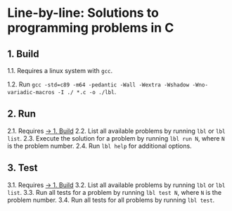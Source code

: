 # Line-by-line: Solutions to programming problems in C

## 1. Build

1.1. Requires a linux system with `gcc`.

1.2. Run `gcc -std=c89 -m64 -pedantic -Wall -Wextra -Wshadow -Wno-variadic-macros -I ./ *.c -o ./lbl`.

## 2. Run

2.1. Requires [-> 1. Build](#1-build)
2.2. List all available problems by running `lbl` or `lbl list`.
2.3. Execute the solution for a problem by running `lbl run N`, where `N` is the problem number.
2.4. Run `lbl help` for additional options.

## 3. Test

3.1. Requires [-> 1. Build](#1-build)
3.2. List all available problems by running `lbl` or `lbl list`.
3.3. Run all tests for a problem by running `lbl test N`, where `N` is the problem number.
3.4. Run all tests for all problems by running `lbl test`.
